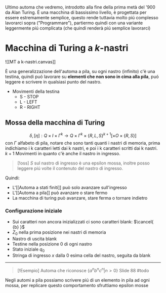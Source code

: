 Ultimo automa che vedremo, introdotto alla fine della prima metà del '900 da Alan Turing.
È una macchina di bassissimo livello, è progettata per essere estremamente semplice, questo rende tuttavia molto piú complesso lavorarci sopra ("Programmare"), partiermo quindi con una variante leggermente piú complicata (che quindi renderà piú semplice lavorarci)

# Macchina di Turing a $k$-nastri

![[MT a k-nastri.canvas]]

È una generalizzazione dell'automa a pila, su ogni nastro (infinito) c'è una testina, quindi puó lavorare su **elementi che non sono in cima alla pila**, puó leggere e scrivere in qualsiasi punto del nastro. 

- Movimenti della testina
	- S - STOP
	- L - LEFT
	- R - RIGHT


## Mossa della macchina di Turing
$$
\delta,[\eta]: Q\times I \times \Gamma^k \to Q \times \Gamma^k \times \left\{ R,L,S \right\}^{k+1}[\times O \times \left\{ R,S \right\} ] 
$$
con $\Gamma$ alfabeto di pila, notare che sono tanti quanti i nastri di memoria, prima indichiamo i k caratteri letti dai k nastri, e poi i k caratteri scritti dai k nastri.
$k+1$ Movimenti in quanto c'è anche il nastro in ingresso.

>[!oss]
>$S$ sul nastro di ingresso è una epsilon mossa, inoltre posso leggere piú volte il contenuto del nastro di ingresso.

Quindi:
- L'[[Automa a stati finiti]] può solo avanzare sull'ingresso
- L'[[Automa a pila]] può avanzare o stare fermo
- La macchina di turing può avanzare, stare ferma o tornare indietro

### Configurazione iniziale
- Sui caratteri non ancora inizializzati ci sono caratteri blank: $\cancel{ {b} }$
- $Z_{0}$ nella prima posizione nei nastri di memoria
- Nastro di uscita blank
- Testine nella posizione 0 di ogni nastro
- Stato iniziale $q_{0}$
- Stringa di ingresso $x$ dalla $0$ esima cella del nastro, seguita da blank

----
>[!Esempio]
>Automa che riconosce $\left\{ a^nb^nc^n | n > 0 \right\}$
>Slide 88 #todo 

Negli automi a pila possiamo scrivere piú di un elemento in pila ad ogni mossa, per replicare questo comportamento sfruttiamo epsilon mosse
